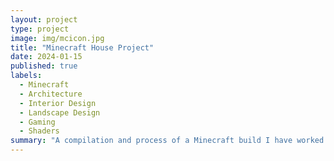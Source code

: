 ```yaml
---
layout: project
type: project
image: img/mcicon.jpg
title: "Minecraft House Project"
date: 2024-01-15
published: true
labels:
  - Minecraft
  - Architecture
  - Interior Design
  - Landscape Design
  - Gaming
  - Shaders
summary: "A compilation and process of a Minecraft build I have worked on recently."
---
```


